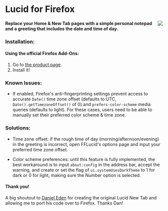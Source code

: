 # Lucid for Firefox

#### [<img align="right" src="https://addons.cdn.mozilla.net/static/img/addons-buttons/AMO-button_2.png">](https://addons.mozilla.org/firefox/addon/ff-lucid/) Replace your Home & New Tab pages with a simple personal notepad and a greeting that includes the date and time of day.

### Installation:

#### Using the official Firefox Add-Ons:

1. Go to [the product page](https://addons.mozilla.org/en-US/firefox/addon/ff-lucid/).
2. Install it!

### Known Issues:

- If enabled, Firefox's anti-fingerprinting settings prevent access to accurate `Date()` time zone offset (defaults to UTC, `Date().getTimezoneOffset()` of 0) and `prefers-color-scheme` media queries (defaults to light). For these cases, users need to be able to manually set their preferred color scheme & time zone.

### Solutions:

- Time zone offset: if the rough time of day (morning/afternoon/evening) in the greeting is incorrect, open FFLucid's options page and input your preferred time zone offset.

- Color scheme preferences: until this feature is fully implemented, the best workaround is to input `about:config` in the address bar, accept the warning, and create or set the flag of `ui.systemUsesDarkTheme` to 1 for dark or 0 for light, making sure the Number option is selected.

#### Thank you!

A big shoutout to [Daniel Eden](https://github.com/daneden) for creating the original Lucid New Tab and allowing me to port his code over to Firefox. Thanks Dan!
